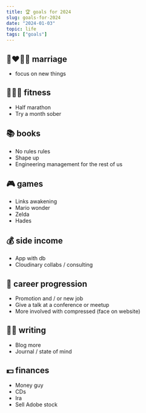 ```yaml
---
title: 🏆 goals for 2024
slug: goals-for-2024
date: "2024-01-03"
topic: life
tags: ["goals"]
---
```


## 👩‍❤️‍💋‍👨 marriage

-   focus on new things

## 🏃🏼‍♂️ fitness

-   Half marathon
-   Try a month sober

## 📚 books

-   No rules rules
-   Shape up
-   Engineering management for the rest of us

## 🎮 games

-   Links awakening
-   Mario wonder
-   Zelda
-   Hades

## 💰 side income

-   App with db
-   Cloudinary collabs / consulting

## 👔 career progression

-   Promotion and / or new job
-   Give a talk at a conference or meetup
-   More involved with compressed (face on website)

## ✍🏼 writing

-   Blog more
-   Journal / state of mind

## 💵 finances

-   Money guy
-   CDs
-   Ira
-   Sell Adobe stock
